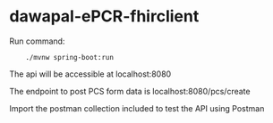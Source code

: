 # dawapal-ePCR-fhirclient

Run command:

		./mvnw spring-boot:run

The api will be accessible at localhost:8080

The endpoint to post PCS form data is localhost:8080/pcs/create

Import the postman collection included to test the API using Postman

